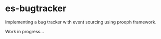 # es-bugtracker

Implementing a bug tracker with event sourcing using prooph framework.

Work in progress...
